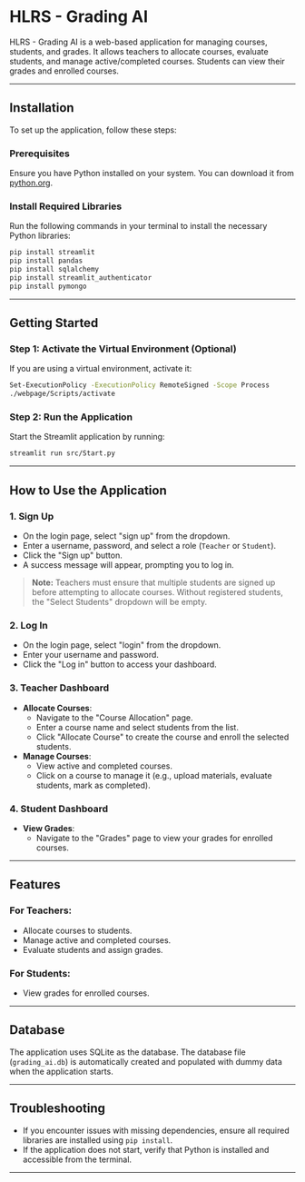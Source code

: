 # HLRS - Grading AI

HLRS - Grading AI is a web-based application for managing courses, students, and grades. It allows teachers to allocate courses, evaluate students, and manage active/completed courses. Students can view their grades and enrolled courses.

---

## Installation

To set up the application, follow these steps:

### Prerequisites
Ensure you have Python installed on your system. You can download it from [python.org](https://www.python.org/).

### Install Required Libraries
Run the following commands in your terminal to install the necessary Python libraries:
```bash
pip install streamlit
pip install pandas
pip install sqlalchemy
pip install streamlit_authenticator
pip install pymongo
```

---

## Getting Started

### Step 1: Activate the Virtual Environment (Optional)
If you are using a virtual environment, activate it:
```bash
Set-ExecutionPolicy -ExecutionPolicy RemoteSigned -Scope Process
./webpage/Scripts/activate
```

### Step 2: Run the Application
Start the Streamlit application by running:
```bash
streamlit run src/Start.py
```

---

## How to Use the Application

### 1. **Sign Up**
- On the login page, select "sign up" from the dropdown.
- Enter a username, password, and select a role (`Teacher` or `Student`).
- Click the "Sign up" button.
- A success message will appear, prompting you to log in.

> **Note:** Teachers must ensure that multiple students are signed up before attempting to allocate courses. Without registered students, the "Select Students" dropdown will be empty.

### 2. **Log In**
- On the login page, select "login" from the dropdown.
- Enter your username and password.
- Click the "Log in" button to access your dashboard.

### 3. **Teacher Dashboard**
- **Allocate Courses**:
  - Navigate to the "Course Allocation" page.
  - Enter a course name and select students from the list.
  - Click "Allocate Course" to create the course and enroll the selected students.
- **Manage Courses**:
  - View active and completed courses.
  - Click on a course to manage it (e.g., upload materials, evaluate students, mark as completed).

### 4. **Student Dashboard**
- **View Grades**:
  - Navigate to the "Grades" page to view your grades for enrolled courses.

---

## Features

### For Teachers:
- Allocate courses to students.
- Manage active and completed courses.
- Evaluate students and assign grades.

### For Students:
- View grades for enrolled courses.

---

## Database
The application uses SQLite as the database. The database file (`grading_ai.db`) is automatically created and populated with dummy data when the application starts.

---

## Troubleshooting
- If you encounter issues with missing dependencies, ensure all required libraries are installed using `pip install`.
- If the application does not start, verify that Python is installed and accessible from the terminal.

---

